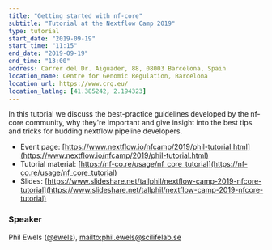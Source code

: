 ```yaml
---
title: "Getting started with nf-core"
subtitle: "Tutorial at the Nextflow Camp 2019"
type: tutorial
start_date: "2019-09-19"
start_time: "11:15"
end_date: "2019-09-19"
end_time: "13:00"
address: Carrer del Dr. Aiguader, 88, 08003 Barcelona, Spain
location_name: Centre for Genomic Regulation, Barcelona
location_url: https://www.crg.eu/
location_latlng: [41.385242, 2.194323]
---
```


In this tutorial we discuss the best-practice guidelines developed by the nf-core community,
why they're important and give insight into the best tips and tricks for budding nextflow pipeline developers.

* Event page: [https://www.nextflow.io/nfcamp/2019/phil-tutorial.html](https://www.nextflow.io/nfcamp/2019/phil-tutorial.html)
* Tutorial material: [https://nf-co.re/usage/nf_core_tutorial](https://nf-co.re/usage/nf_core_tutorial)
* Slides: [https://www.slideshare.net/tallphil/nextflow-camp-2019-nfcore-tutorial](https://www.slideshare.net/tallphil/nextflow-camp-2019-nfcore-tutorial)

### Speaker

Phil Ewels ([@ewels](https://github.com/ewels)), [mailto:phil.ewels@scilifelab.se](phil.ewels@scilifelab.se)
